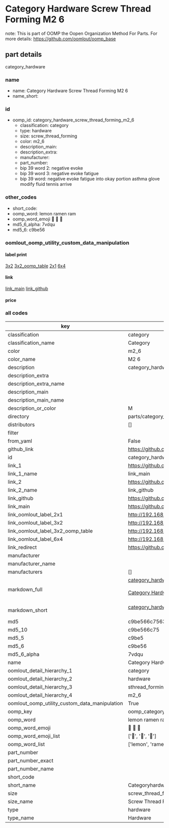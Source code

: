 # Category Hardware Screw Thread Forming M2 6  

note: This is part of OOMP the Oopen Organization Method For Parts. For more details: https://github.com/oomlout/oomp_base

##  part details
  



category_hardware



### name
* name: Category Hardware Screw Thread Forming M2 6
* name_short: 
### id
* oomp_id: category_hardware_screw_thread_forming_m2_6
  * classification: category
  * type: hardware
  * size: screw_thread_forming
  * color: m2_6
  * description_main: 
  * description_extra: 
  * manufacturer: 
  * part_number: 
  * bip 39 word 2: negative evoke
  * bip 39 word 3: negative evoke fatigue
  * bip 39 word: negative evoke fatigue into okay portion asthma glove modify fluid tennis arrive

### other_codes
* short_code: 
* oomp_word: lemon ramen ram
* oomp_word_emoji :lemon: :ramen: :ram:
* md5_6_alpha: 7vdqu
* md5_6: c9be56






### oomlout_oomp_utility_custom_data_manipulation
#### label print
[3x2](http://192.168.1.245:1112/?label=oomp%207vdqu)
[3x2_oomp_table](http://192.168.1.108:1112/?label=oomp%207vdqu)
[2x1](http://192.168.1.242:1112/?label=oomp%207vdqu)
[6x4](http://192.168.1.55:1112/?label=oomp%207vdqu)    

#### link

[link_main](https://github.com/oomlout/oomlout_oomp_version_1_messy/tree/main/parts/category_hardware_screw_thread_forming_m2_6) [link_github](https://github.com/oomlout/oomlout_oomp_version_1_messy/tree/main/parts/category_hardware_screw_thread_forming_m2_6)                             

#### price







### all codes 
| key | value |  
| --- | --- |  
| classification | category |  
| classification_name | Category |  
| color | m2_6 |  
| color_name | M2 6 |  
| description | category_hardware |  
| description_extra |  |  
| description_extra_name |  |  
| description_main |  |  
| description_main_name |  |  
| description_or_color | M  |  
| directory | parts/category_hardware_screw_thread_forming_m2_6 |  
| distributors | [] |  
| filter |  |  
| from_yaml | False |  
| github_link | https://github.com/oomlout/oomlout_oomp_part_src/tree/main/parts/category_hardware_screw_thread_forming_m2_6 |  
| id | category_hardware_screw_thread_forming_m2_6 |  
| link_1 | https://github.com/oomlout/oomlout_oomp_version_1_messy/tree/main/parts/category_hardware_screw_thread_forming_m2_6 |  
| link_1_name | link_main |  
| link_2 | https://github.com/oomlout/oomlout_oomp_version_1_messy/tree/main/parts/category_hardware_screw_thread_forming_m2_6 |  
| link_2_name | link_github |  
| link_github | https://github.com/oomlout/oomlout_oomp_version_1_messy/tree/main/parts/category_hardware_screw_thread_forming_m2_6 |  
| link_main | https://github.com/oomlout/oomlout_oomp_version_1_messy/tree/main/parts/category_hardware_screw_thread_forming_m2_6 |  
| link_oomlout_label_2x1 | http://192.168.1.242:1112/?label=oomp%207vdqu |  
| link_oomlout_label_3x2 | http://192.168.1.245:1112/?label=oomp%207vdqu |  
| link_oomlout_label_3x2_oomp_table | http://192.168.1.108:1112/?label=oomp%207vdqu |  
| link_oomlout_label_6x4 | http://192.168.1.55:1112/?label=oomp%207vdqu |  
| link_redirect | https://github.com/oomlout/oomlout_oomp_version_1_messy/tree/main/parts/category_hardware_screw_thread_forming_m2_6 |  
| manufacturer |  |  
| manufacturer_name |  |  
| manufacturers | [] |  
| markdown_full | [category_hardware_screw_thread_forming_m2_6](none)<br>[](none)<br>[Category Hardware Screw Thread Forming M2 6](none)<br><br> |  
| markdown_short | [category_hardware_screw_thread_forming_m2_6](none)<br><br> |  
| md5 | c9be566c7563a1c2a14cf75ca793849f |  
| md5_10 | c9be566c75 |  
| md5_5 | c9be5 |  
| md5_6 | c9be56 |  
| md5_6_alpha | 7vdqu |  
| name | Category Hardware Screw Thread Forming M2 6 |  
| oomlout_detail_hierarchy_1 | category |  
| oomlout_detail_hierarchy_2 | hardware |  
| oomlout_detail_hierarchy_3 | sthread_forming |  
| oomlout_detail_hierarchy_4 | m2_6 |  
| oomlout_oomp_utility_custom_data_manipulation | True |  
| oomp_key | oomp_category_hardware_screw_thread_forming_m2_6 |  
| oomp_word | lemon ramen ram |  
| oomp_word_emoji | :lemon: :ramen: :ram: |  
| oomp_word_emoji_list | [':lemon:', ':ramen:', ':ram:'] |  
| oomp_word_list | ['lemon', 'ramen', 'ram'] |  
| part_number |  |  
| part_number_exact |  |  
| part_number_name |  |  
| short_code |  |  
| short_name | Categoryhardware |  
| size | screw_thread_forming |  
| size_name | Screw Thread Forming |  
| type | hardware |  
| type_name | Hardware |  

